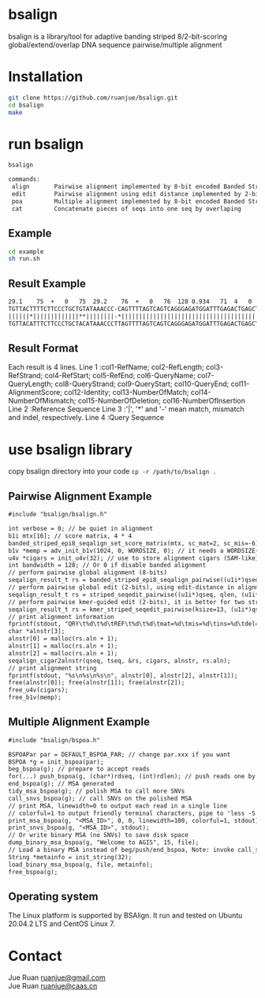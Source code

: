 # bsalign

bsalign is a library/tool for adaptive banding striped 8/2-bit-scoring global/extend/overlap DNA sequence pairwise/multiple alignment

# Installation
```sh
git clone https://github.com/ruanjue/bsalign.git
cd bsalign
make
```

# run bsalign

```sh
bsalign
```
```txt
commands:
 align       Pairwise alignment implemented by 8-bit encoded Banded Striped SIMD
 edit        Pairwise alignment using edit distance implemented by 2-bit encoded banded Striped algorithm
 poa         Multiple alignment implemented by 8-bit encoded Banded Striped SIMD Partial Order Alignment
 cat         Concatenate pieces of seqs into one seq by overlaping
```

## Example
```sh
cd example
sh run.sh
```

## Result Example
```txt
29.1	75	+	0	75	29.2	76	+	0	76	128	0.934	71	4	0	1
TGTTACTTTTCTTCCCTGCTGTATAAACCC-CAGTTTTAGTCAGTCAGGGAGATGGATTTGAGACTGAGCTCCCAT
||||||*|||||||||||||**||||||||-*||||||||||||||||||||||||||||||||||||||||||||
TGTTACATTTCTTCCCTGCTACATAAACCCTTAGTTTTAGTCAGTCAGGGAGATGGATTTGAGACTGAGCTCCCAT
```

## Result Format
Each result is 4 lines.
Line 1 :col1-RefName; col2-RefLength; col3-RefStrand; col4-RefStart; col5-RefEnd; col6-QueryName; col7-QueryLength; col8-QueryStrand; col9-QueryStart; col10-QueryEnd; col11-AlignmentScore; col12-Identity; col13-NumberOfMatch; col14-NumberOfMismatch; col15-NumberOfDeletion; col16-NumberOfInsertion
Line 2 :Reference Sequence
Line 3 :'|', '*' and '-' mean match, mismatch and indel, respectively.
Line 4 :Query Sequence

# use bsalign library

copy bsalign directory into your code `cp -r /path/to/bsalign .`

## Pairwise Alignment Example
```txt
#include "bsalign/bsalign.h"

int verbose = 0; // be quiet in alignment
b1i mtx[16]; // score matrix, 4 * 4
banded_striped_epi8_seqalign_set_score_matrix(mtx, sc_mat=2, sc_mis=-6); // init score matrix
b1v *memp = adv_init_b1v(1024, 0, WORDSIZE, 0); // it needs a WORDSIZE(16 bytes)-aligned memory block to perform SIMD alignment
u4v *cigars = init_u4v(32); // use to store alignment cigars (SAM-like), or NULL if useless
int bandwidth = 128; // Or 0 if disable banded alignment
// perform pairwise global alignment (8-bits)
seqalign_result_t rs = banded_striped_epi8_seqalign_pairwise((u1i*)qseq, qlen, (u1i*)tseq, tlen, memp, cigars, SEQALIGN_MODE_GLOBAL, bandwidth, mtx, sc_gapo=-3, sc_gape=-2, 0, 0, verbose);
// perform pairwise global edit (2-bits), using edit-distance in alignment, much faster than 8-bits alignment
seqalign_result_t rs = striped_seqedit_pairwise((u1i*)qseq, qlen, (u1i*)tseq, tlen, SEQALIGN_MODE_GLOBAL, bandwidth, memp, cigars, verbose);
// perform pairwise kmer-guided edit (2-bits), it is better for two strange reads, because it infers the outline of alignment by kmer-matching-synteny
seqalign_result_t rs = kmer_striped_seqedit_pairwise(ksize=13, (u1i*)qseq, qlen, (u1i*)tseq, tlen, memp, cigars, verbose);
// print alignment information
fprintf(stdout, "QRY\t%d\t%d\tREF\t%d\t%d\tmat=%d\tmis=%d\tins=%d\tdel=%d\n", rs.qb, rs.qe, rs.tb, rs.te, rs.mat, rs.mis, rs.ins, rs.del);
char *alnstr[3];
alnstr[0] = malloc(rs.aln + 1);
alnstr[1] = malloc(rs.aln + 1);
alnstr[2] = malloc(rs.aln + 1);
seqalign_cigar2alnstr(qseq, tseq, &rs, cigars, alnstr, rs.aln);
// print alignment string
fprintf(stdout, "%s\n%s\n%s\n", alnstr[0], alnstr[2], alnstr[1]);
free(alnstr[0]); free(alnstr[1]); free(alnstr[2]);
free_u4v(cigars);
free_b1v(memp);
```

## Multiple Alignment Example
```txt
#include "bsalign/bspoa.h"

BSPOAPar par = DEFAULT_BSPOA_PAR; // change par.xxx if you want
BSPOA *g = init_bspoa(par);
beg_bspoa(g); // prepare to accept reads
for(...) push_bspoa(g, (char*)rdseq, (int)rdlen); // push reads one by one
end_bspoa(g); // MSA generated
tidy_msa_bspoa(g); // polish MSA to call more SNVs
call_snvs_bspoa(g); // call SNVs on the polished MSA
// print MSA, linewidth=0 to output each read in a single line
// colorful=1 to output friendly terminal characters, pipe to 'less -S -R' if no color in your screen
print_msa_bspoa(g, "<MSA_ID>", 0, 0, linewidth=100, colorful=1, stdout);
print_snvs_bspoa(g, "<MSA_ID>", stdout);
// Or write binary MSA (no SNVs) to save disk space
dump_binary_msa_bspoa(g, "Welcome to AGIS", 15, file);
// Load a binary MSA instead of beg/push/end_bspoa, Note: invoke call_snvs_bspoa if you want SNVs
String *metainfo = init_string(32);
load_binary_msa_bspoa(g, file, metainfo);
free_bspoa(g);
```
## Operating system
The Linux platform is supported by BSAlign. It run and tested on Ubuntu 20.04.2 LTS and CentOS Linux 7.

# Contact
Jue Ruan <ruanjue@gmail.com> <br>
Jue Ruan <ruanjue@caas.cn>
